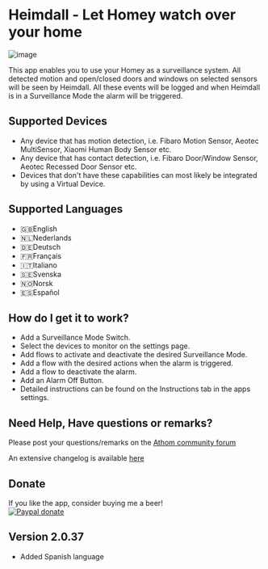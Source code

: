 # Heimdall - Let Homey watch over your home

![image][storebackdrop]

This app enables you to use your Homey as a surveillance system.
All detected motion and open/closed doors and windows on selected sensors will be seen by Heimdall. All these events will be logged and when Heimdall is in a Surveillance Mode the alarm will be triggered.

## Supported Devices
* Any device that has motion detection, i.e. Fibaro Motion Sensor, Aeotec MultiSensor, Xiaomi Human Body Sensor etc.
* Any device that has contact detection, i.e. Fibaro Door/Window Sensor, Aeotec Recessed Door Sensor etc.
* Devices that don't have these capabilities can most likely be integrated by using a Virtual Device.

## Supported Languages
* 🇬🇧English
* 🇳🇱Nederlands
* 🇩🇪Deutsch
* 🇫🇷Français
* 🇮🇹Italiano
* 🇸🇪Svenska
* 🇳🇴Norsk
* 🇪🇸Español

## How do I get it to work?
* Add a Surveillance Mode Switch.
* Select the devices to monitor on the settings page. 
* Add flows to activate and deactivate the desired Surveillance Mode.
* Add a flow with the desired actions when the alarm is triggered.
* Add a flow to deactivate the alarm.
* Add an Alarm Off Button.
* Detailed instructions can be found on the Instructions tab in the apps settings.

## Need Help, Have questions or remarks?

Please post your questions/remarks on the [Athom community forum](https://community.athom.com/t/134)

An extensive changelog is available [here](https://community.athom.com/t/134/3)
 
## Donate
If you like the app, consider buying me a beer!  
[![Paypal donate][pp-donate-image]][pp-donate-link]

## Version 2.0.37
* Added Spanish language

[pp-donate-link]: https://www.paypal.me/daneedekruyff
[pp-donate-image]: https://www.paypalobjects.com/webstatic/en_US/i/btn/png/btn_donate_92x26.png
[storebackdrop]: https://raw.githubusercontent.com/daneedk/com.uc.heimdall/beta/assets/images/storebackdrop.png
